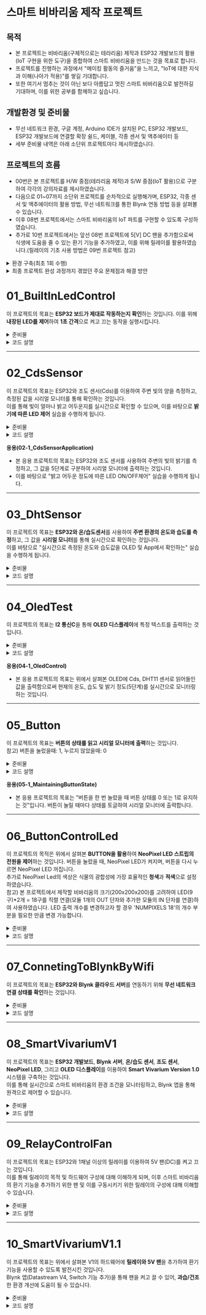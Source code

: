 # 스마트 비바리움 제작 프로젝트
## 목적
- 본 프로젝트는 비바리움(구체적으로는 테라리움) 제작과 ESP32 개발보드의 활용(IoT 구현을 위한 도구)을 종합하여 스마트 비바리움을 만드는 것을 목표로 합니다.<br>
- 프로젝트를 진행하는 과정에서 "메이킹 활동의 즐거움"을 느끼고, "IoT에 대한 지식과 이해(나아가 적용)"를 쌓길 기대합니다.<br>
- 또한 여기서 멈추는 것이 아닌 보다 아름답고 멋진 스마트 비바리움으로 발전하길 기대하며, 이를 위한 공부를 함께하고 싶습니다.<br>

## 개발환경 및 준비물
- 무선 네트워크 환경, 구글 계정, Arduino IDE가 설치된 PC, ESP32 개발보드, ESP32 개발보드에 연결할 확장 쉴드, 케이블, 각종 센서 및 액추에이터 등<br>
- 세부 준비물 내역은 아래 소단위 프로젝트마다 제시하였습니다.<br>

## 프로젝트의 흐름
- 00번은 본 프로젝트를 H/W 중점(테라리움 제작)과 S/W 중점(IoT 활용)으로 구분하여 각각의 강의자료를 제시하였습니다.<br>
- 다음으로 01~07까지 소단위 프로젝트를 순차적으로 실행해가며, ESP32, 각종 센서 및 액추에이터의 활용 방법, 무선 네트워크를 통한 Blynk 연동 방법 등을 살펴볼 수 있습니다.<br>
- 이후 08번 프로젝트에서는 스마트 비바리움의 IoT 파트를 구현할 수 있도록 구성하였습니다.<br>
- 추가로 10번 프로젝트에서는 앞선 08번 프로젝트에 5[V] DC 팬을 추가함으로써 식생에 도움을 줄 수 있는 환기 기능을 추가하였고, 이를 위해 릴레이를 활용하였습니다.(릴레이의 기초 사용 방법은 09번 프로젝트 참고)

<details>
  <summary>환경 구축(최초 1회 수행)</summary>
  1. OS에 맞는 Arduino IDE 설치
  <a href="https://www.arduino.cc/en/software">설치 링크</a><br>
  2. 필요한 경우 시스템 언어 변경(File/Arduino IED->Preferences->재시작)<br>
  3. 기본 설정->추가 보드 관리자 URL->"비공식 보드 지원 URL 목록을 보려면 클릭하십시오." 클릭->"Espressif ESP32" 검색->해당 "*.json"파일 복사/붙여넣기 후 확인<br>
  4. 보드 매니저->"esp32 by Espressif Systems"설치<br>
  5. PC와 ESP32 연결<br>
  6. 보드 및 포트를 아래와 같이 연결<br>
     - 보드: DOIT ESP32 DEVKIT V1<br>
     - 포트: Serial Port(USB), 포트 번호는 COM4, COM3 등으로 다를 수 있음.<br>
  7. ESP32 업로드 에러 발생 시
  <a href="https://docs.google.com/presentation/d/1MqSPEBPEWeh-agVcmBz7CRioSePWG-13oV_nJNzy-uo/edit?usp=sharing">문제 해결 방법</a>
</details>
<details>
  <summary>최종 프로젝트 완성 과정까지 겪었던 주요 문제점과 해결 방안</summary>

  **1. 문제점: LED가 계속 깜빡거림**  
  - **원인**: `LedOnOff()` 함수가 타이머에 의해 주기적으로 호출되어 버튼을 누르지 않아도 LED가 반복해서 깜빡거리는 문제가 발생.
  - **해결 방안**: 타이머에서 `LedOnOff()` 호출을 제거하고, 버튼 입력을 확인하는 `handleButtonPress()` 함수로 버튼이 눌렸을 때만 LED 상태를 변경하도록 수정.

  **2. 문제점: Blynk 앱에서 LED 제어가 정상적으로 동작하지 않음**  
  - **원인**: Blynk 핸들러에서 `led_state` 값을 업데이트하는 과정에서 LED 상태가 제대로 반영되지 않음.
  - **해결 방안**: `BLYNK_WRITE(V3)` 핸들러에서 받은 값을 기반으로 `updateLEDState()` 함수를 호출하여, Blynk 앱에서 보낸 값에 맞게 LED 상태를 정확히 제어하도록 수정.

  **3. 문제점: 버튼 입력 시 LED 상태가 불안정함**  
  - **원인**: 버튼 디바운싱 처리가 부족하여, 빠르게 버튼을 누르면 LED 상태가 불안정하게 변하는 문제가 발생.
  - **해결 방안**: `handleButtonPress()` 함수에서 **디바운싱 처리**를 강화하고, 버튼이 눌릴 때와 떼었을 때만 LED 상태를 변경하도록 로직을 개선. 또한, **풀업(Pull-up) 저항**을 활성화하여, GPIO 핀의 불안정한 상태(floating)를 방지하기 위해 `pinMode(BUTTON_PIN, INPUT_PULLUP)`을 적용. 이로 인해 버튼 입력이 안정적으로 처리됨.

  **4. 문제점: OLED 화면에 값이 제대로 갱신되지 않음**  
  - **원인**: 디스플레이 버퍼가 제대로 초기화되지 않거나, 센서 데이터를 읽는 주기와 디스플레이 업데이트 주기가 맞지 않음.
  - **해결 방안**: `showDisplay()` 함수에서 디스플레이를 초기화한 후 값을 출력하도록 하고, 타이머로 주기적으로 값을 갱신하여 문제가 해결됨.

  **5. 문제점: WiFi 연결 오류**  
  - **원인**: WiFi 연결 시, 일부 설정이 제대로 적용되지 않아 ESP32가 네트워크에 연결되지 않거나 Blynk 서버와 통신하지 못하는 문제가 발생.
  - **해결 방안**: WiFi 및 Blynk 관련 설정은 `#define`으로 먼저 정의한 후 관련 함수들을 `#include`로 호출함으로써 `Blynk.begin()`에서 올바르게 호출되도록 수정. 이로 인해 WiFi 및 Blynk 연결 오류가 해결됨.
</details>

# 01_BuiltInLedControl

이 프로젝트의 목표는 **ESP32 보드가 제대로 작동하는지 확인**하는 것입니다. 이를 위해 **내장된 LED를 제어**하여 **1초 간격**으로 켜고 끄는 동작을 실행시킵니다.

<details>
  <summary>준비물</summary>
  - ESP32 보드 1개<br>
  - USB 케이블(ESP32와 PC 연결용) 1개<br>
  - Arduino IDE(코드 작성 및 업로드)<br>
</details>

<details>
  <summary>코드 설명</summary>
  이 실습에서는 ESP32 내장 LED를 활용하여 간단한 점멸 제어를 수행합니다.<br>
  GPIO 2번 핀에 연결된 내장 LED를 1초마다 켜고 끄는 동작을 반복하게 됩니다.<br>
</details>

---

# 02_CdsSensor

이 프로젝트의 목표는 ESP32와 조도 센서(Cds)를 이용하여 주변 빛의 양을 측정하고, 측정된 값을 시리얼 모니터를 통해 확인하는 것입니다.<br>
이를 통해 빛이 얼마나 밝고 어두운지를 실시간으로 확인할 수 있으며, 이를 바탕으로 **밝기에 따른 LED 제어** 실습을 수행하게 됩니다.

<details>
  <summary>준비물</summary>
  - ESP32 보드 1개<br>
  - EPS32 쉴드(DOIT ESP32 DEVKIT V1) 1개<br>
  - USB 케이블(ESP32와 PC 연결용) 1개<br>
  - 조도 센서(Cds) 1개<br>
  - 점퍼 와이어(쉴드와 조도 센서 모듈 연결용) 1개<br>
  - Arduino IDE(코드 작성 및 업로드)<br>
</details>

<details>
  <summary>코드 설명</summary>
  - 쉴드의 입력 전용(Input Only) 중, GPIO 39번 핀을 사용하여 조도 센서의 값을 아날로그 신호 형태로 읽어들입니다.<br>
  - 읽어들인 아날로그 값(0 ~ 4095)은 빛의 양에 따라 변화하며, 값이 낮을수록 어두운 상태, 값이 높을수록 밝은 상태를 의미합니다.<br>
  - 시리얼 모니터를 통해 실시간으로 주변 환경의 밝기를 모니터링합니다.<br>
</details>

**응용(02-1_CdsSensorApplication)**<br>
- 본 응용 프로젝트의 목표는 ESP32와 조도 센서를 사용하여 주변의 빛의 밝기를 측정하고, 그 값을 5단계로 구분하여 시리얼 모니터에 출력하는 것입니다.<br>
- 이를 바탕으로 "밝고 어두운 정도에 따른 LED ON/OFF제어" 실습을 수행하게 됩니다.

---

# 03_DhtSensor

이 프로젝트의 목표는 **ESP32와 온/습도센서**를 사용하여 **주변 환경의 온도와 습도를 측정**하고, 그 값을 **시리얼 모니터**를 통해 실시간으로 확인하는 것입니다.<br>
이를 바탕으로 "실시간으로 측정된 온도와 습도값을 OLED 및 App에서 확인하는" 실습을 수행하게 됩니다.

<details>
  <summary>준비물</summary>
  - ESP32 보드 1개<br>
  - EPS32 쉴드(DOIT ESP32 DEVKIT V1) 1개<br>
  - USB 케이블(ESP32와 PC 연결용) 1개<br>
  - 온/습도 센서(DHT11) 1개
  - 점퍼 와이어(쉴드와 온/습도 센서 모듈 연결용) 1개<br>
  - Arduino IDE (코드 작성 및 업로드)<br>
  - DHT 라이브러리(Arduino IDE에서 설치, 본 실습에서는 "DHT sensor library" by Adafruit 사용)
</details>

<details>
  <summary>코드 설명</summary>
  - GPIO 14번 핀에 연결된 DHT11 센서로부터 온도와 습도 데이터를 읽어들입니다.<br>
  - 'DHT.h'헤더파일에 포함된 `dht.readTemperature()` 함수로 온도 값을, `dht.readHumidity()` 함수로 습도 값을 읽습니다.<br>
  - 읽어들인 값은 시리얼 모니터를 통해 출력되며, DHT11 센서는 특성 상 최소 2초 이상의 지연이 필요하므로, 'delay(2000)'를 사용합니다.<br>
</details>

---

# 04_OledTest

이 프로젝트의 목표는 **I2 통신C**을 통해 **OLED 디스플레이**에 특정 텍스트를 출력하는 것입니다.

<details>
  <summary>준비물</summary>
  - ESP32 보드 1개<br>
  - EPS32 쉴드(DOIT ESP32 DEVKIT V1) 1개<br>
  - USB 케이블(ESP32와 PC 연결용) 1개<br>
  - 128x64 OLED 디스플레이(SSD1306) 1개
  - 점퍼 와이어(쉴드와 OLED 모듈 연결용, 4핀) 1개<br>
  - Arduino IDE (코드 작성 및 업로드)<br>
  - Adafruit BusIO, Adafruit GFX 및 Adafruit SSD1306 라이브러리(Arduino IDE에서 설치, 본 실습에서는 "Adafruit SSD1306" by Adafruit 사용)
</details>

<details>
  <summary>코드 설명</summary>
  - I2C 통신을 사용하여 SSD1306 OLED 디스플레이에 텍스트를 출력합니다.<br>
  - 디스플레이의 해상도(128x64)를 설정하고, 디스플레이 객체를 초기화한 후 텍스트를 출력합니다.<br>
  - 텍스트는 총 4줄로 구성되어 있으며, "Smart Vivarium Test"와 "프로젝트 제작자 이름/닉네임"을 포함합니다.<br>
  - 'display.clearDisplay()'로 화면을 지우고(초기화), "display.setTextSize(2)"로 텍스트 크기를 두 배로 설정합니다.<br>
  - 'display.println()'과 'display.print()'를 사용하여 각 줄에 텍스트를 출력하며, 'display.display()'를 호출하여 내용을 OLED 화면에 텍스트를 출력합니다.<br>
  - 또한 프로그램이 정상적으로 작동하지 않을 경우, 시리얼 모니터에 오류 메시지를 출력한 후 무한 루프에 빠져 오류를 디버깅할 수 있게 설정되어 있습니다.<br>
</details>

**응용(04-1_OledControl)**<br>
  - 본 응용 프로젝트의 목표는 위에서 살펴본 OLED에 Cds, DHT11 센서로 읽어들인 값을 출력함으로써 현재의 온도, 습도 및 밝기 정도(5단계)를 실시간으로 모니터링하는 것입니다.

  ---

# 05_Button

이 프로젝트의 목표는 **버튼의 상태를 읽고 시리얼 모니터에 출력**하는 것입니다.<br>
참고) 버튼을 눌렀을때: 1, 누르지 않았을때: 0

<details>
  <summary>준비물</summary>
  - ESP32 보드 1개<br>
  - EPS32 쉴드(DOIT ESP32 DEVKIT V1) 1개<br>
  - USB 케이블(ESP32와 PC 연결용) 1개<br>
  - BUTTON 모듈 1개
  - 점퍼 와이어(쉴드와 BUTTON 모듈 연결용) 1개<br>
  - Arduino IDE (코드 작성 및 업로드)<br>
</details>

<details>
  <summary>코드 설명</summary>
  - 버튼 핀 설정: 'pinMode(BUTTON, INPUT)'을 사용하여 버튼 핀을 입력 모드로 설정합니다.<br>
  - 버튼 상태 읽기: 'digitalRead(BUTTON)'으로 버튼 핀의 디지털 입력 값을 읽어옵니다.<br>
  - 버튼 상태 출력: 읽어온 버튼 상태를 'Serial.println(buttonState)'을 사용하여 시리얼 모니터에 출력합니다.<br>
  - 디바운싱: 'delay(100)'을 사용하여 버튼 상태를 읽는 간격을 0.1초로 설정하여 입력 노이즈를 방지합니다.<br>
</details>

**응용(05-1_MaintainingButtonState)**<br>
- 본 응용 프로젝트의 목표는 "버튼을 한 번 눌렀을 때 버튼 상태를 0 또는 1로 유지하는 것"입니다. 버튼이 눌릴 때마다 상태를 토글하여 시리얼 모니터에 출력합니다.

 ---

 # 06_ButtonControlLed

이 프로젝트의 목적은 위에서 살펴본 **BUTTON을 활용**하여 **NeoPixel LED 스트립의 전원을 제어**하는 것입니다. 버튼을 눌렀을 때, NeoPixel LED가 켜지며, 버튼을 다시 누르면 NeoPixel LED 꺼집니다.<br>
추가로 NeoPixel Led의 색상은 식물의 광합성에 가장 효율적인 **청색**과 **적색**으로 설정하였습니다.<br>
참고) 본 프로젝트에서 제작할 비바리움의 크기(200x200x200)를 고려하여 LED(9구)*2개 = 18구를 직렬 연결(모듈 1개의 OUT 단자와 추가한 모듈의 IN 단자를 연결)하여 사용하였습니다. LED 출력 개수를 변경하고자 할 경우 'NUMPIXELS 18'의 개수 부분을 필요한 만큼 변경 가능합니다.

<details>
  <summary>준비물</summary>
  - ESP32 보드 1개<br>
  - EPS32 쉴드(DOIT ESP32 DEVKIT V1) 1개<br>
  - USB 케이블(ESP32와 PC 연결용) 1개<br>
  - BUTTON 모듈 1개
  - NeoPixel LED 스트립 모듈 2개(픽셀 수: 9구*2개 = 총 18구)<br>
  - 점퍼 와이어(쉴드와 BUTTON 모듈, LED 모듈 연결용) 총 3개<br>
  - Arduino IDE (코드 작성 및 업로드)<br>
  - Adafruit NeoPixel 라이브러리(Arduino IDE에서 설치, 본 실습에서는 "Adafruit NeoPixel" by Adafruit 사용)
</details>

<details>
  <summary>코드 설명</summary>
  - 버튼 상태 읽기: `digitalRead(BUTTON_PIN)`을 사용하여 버튼의 현재 상태를 읽어옵니다.<br>
  - 버튼 상태 변화 감지: 버튼의 상태가 변화했는지 확인하고, 상태가 `HIGH`일 때 LED 상태를 토글합니다.<br>
  - LED 색상 설정: `isOn` 변수에 따라 LED의 색상을 설정합니다. 버튼이 눌리면 짝수 인덱스의 LED를 빨간색으로, 홀수 인덱스의 LED를 파란색으로 설정합니다. 버튼이 눌리지 않으면 모든 LED를 꺼서 LED를 끕니다.<br>
  - 디바운싱: 버튼 입력의 노이즈를 방지하기 위해 짧은 지연을 추가합니다.<br>
</details>

---

# 07_ConnetingToBlynkByWifi

이 프로젝트의 목표는 **ESP32와 Blynk 클라우드 서버**를 연동하기 위해 **무선 네트워크 연결 상태를 확인**하는 것입니다.

<details>
  <summary>준비물</summary>
  - ESP32 보드 1개<br>
  - EPS32 쉴드(DOIT ESP32 DEVKIT V1) 1개<br>
  - USB 케이블(ESP32와 PC 연결용) 1개<br>
  - 무선 네트워크 환경(ssid 입력 시 5[Ghz]는 불가능함에 유의, 2.4[Ghz] 사용)<br>
  - Arduino IDE (코드 작성 및 업로드)<br>
  - Blynk 라이브러리 (Arduino IDE에서 설치, 본 실습에서는 "Blynk" by Volodymyr Shymanskyy 사용)
</details>

<details>
  <summary>코드 설명</summary>
  - `Blynk.begin()` 함수를 사용하여 ESP32가 WiFi 네트워크와 Blynk 서버에 연결되도록 설정합니다.<br>
  - 내장 LED(2번 핀)를 제어하여 WiFi 및 Blynk 서버의 연결 상태를 시각적으로 확인할 수 있습니다.<br>
  - `Blynk.run()` 함수는 Blynk 라이브러리가 원활하게 동작하고, 서버와의 통신을 지속적으로 유지하도록 합니다.<br>
  - 연결 상태에 따라 ESP32에 내장된 LED를 깜빡이도록 하여, WiFi 연결 및 Blynk 서버에 연결된 상태를 육안으로 확인할 수 있습니다.<br>
  - WiFi가 연결된 경우: LED가 1초 간격으로 깜빡입니다.<br>
  - WiFi가 연결되지 않았거나, Blynk 서버에 연결되지 않은 경우: LED가 꺼져 있습니다.<br>
  - 참고) `Serial.begin(9600)`은 시리얼 모니터에서 디버깅 정보를 확인할 수 있도록 설정하였으며, Blynk 서버와의 통신 상태를 확인하는 데 사용할 수 있습니다.
</details>

---

# 08_SmartVivariumV1

이 프로젝트의 목표는 **ESP32 개발보드**, **Blynk 서버**, **온/습도 센서**, **조도 센서**, **NeoPixel LED**, 그리고 **OLED 디스플레이**를 이용하여 **Smart Vivarium Version 1.0** 시스템을 구축하는 것입니다.<br>
이를 통해 실시간으로 스마트 비바리움의 환경 조건을 모니터링하고, Blynk 앱을 통해 원격으로 제어할 수 있습니다.

<details>
  <summary>준비물</summary>
  - ESP32 보드 1개<br>
  - 온/습도 센서 모듈 1개(DHT11)<br>
  - 조도 센서 모듈 1개<br>
  - NeoPixel LED (9개)<br>
  - SSD1306 OLED 디스플레이<br>
  - 버튼 (GPIO 23에 연결)<br>
  - USB 케이블 (ESP32와 PC 연결용)<br>
  - WiFi 네트워크 (SSID 및 비밀번호 필요)<br>
  - Blynk 템플릿 (Blynk 계정 및 인증 토큰 필요)<br>
  - Arduino IDE (코드 작성 및 업로드)<br>
  - 필요한 라이브러리 (Blynk, Adafruit SSD1306, Adafruit GFX, Adafruit NeoPixel, DHT)
</details>

<details>
  <summary>코드 설명</summary>
  - WiFi 및 Blynk 연결: `Blynk.begin()`을 사용하여 ESP32가 WiFi 네트워크와 Blynk 서버에 연결되도록 설정합니다.<br>
  - 온습도 측정: `dhtEvent()` 함수는 DHT11 센서를 사용하여 실시간으로 온도와 습도를 측정하고, 측정된 데이터를 Blynk 앱으로 전송합니다.<br>
  - 조도 측정: `cdsEvent()` 함수는 조도 센서(Cds)를 사용하여 빛의 밝기를 측정하고, 이를 Blynk 앱으로 전송합니다.<br>
  - OLED 디스플레이: `showDisplay()` 함수는 OLED 디스플레이에 실시간으로 측정된 온도, 습도, 조도 값을 출력합니다.<br>
  - NeoPixel 제어: `updateLEDState()` 함수는 NeoPixel LED의 상태를 제어하며, Blynk 앱 또는 버튼을 통해 켜고 끌 수 있습니다.<br>
  - 버튼 제어: `handleButtonPress()` 함수는 버튼을 눌렀을 때 NeoPixel LED 상태를 토글합니다. 버튼이 눌릴 때 LED 상태가 바뀌고, 변경된 상태는 Blynk 앱으로 전송됩니다.<br>
  - Blynk 앱 제어: `BLYNK_WRITE(V3)` 핸들러는 Blynk 앱에서 V3 가상 핀을 통해 LED를 제어하며, 앱에서 보내온 값을 기반으로 NeoPixel LED의 상태를 제어합니다.<br>
  - 타이머 설정: `timer.setInterval()` 함수를 사용하여 일정 시간마다 센서 데이터를 읽고, OLED 디스플레이를 갱신하며, Blynk 서버와 통신합니다.
</details>

---

# 09_RelayControlFan

이 프로젝트의 목표는 ESP32와 1채널 이상의 릴레이를 이용하여 5V 팬(DC)를 켜고 끄는 것입니다.<br>
이를 통해 릴레이의 목적 및 하드웨어 구성에 대해 이해하게 되며, 이후 스마트 비바리움의 환기 기능을 추가하기 위한 팬 및 이를 구동시키기 위한 릴레이의 구성에 대해 이해할 수 있습니다.

<details>
  <summary>준비물</summary>
  - ESP32 보드 1개<br>
  - EPS32 쉴드(DOIT ESP32 DEVKIT V1) 1개<br>
  - USB 케이블(ESP32와 PC 연결용) 1개<br>
  - DC 5V 팬 1개<br>
  - 1채널 이상의 릴레이 1개<br>
  - 외부 전압 공급원(DC 5V)<br>
  - 케이블(쉴드와 릴레이 연결용 최소 3개, 필요 시 외부 전압과 릴레이 및 팬 연결용 케이블 추가로 필요)<br>
  - Arduino IDE(코드 작성 및 업로드)<br>
</details>

<details>
  <summary>코드 설명</summary>
  - 쉴드의 입력 GPIO 5번 핀을 사용하여 릴레이 구동 신호를 보냅니다.<br>
  - 릴레이 및 팬이 올바르게 작동하는지를 육안으로 동시에 살펴보기 위해 5초 단위 릴레이 작동 명령 및 이를 살펴볼 수 있는 Serial Monitoring 기능을 활용합니다.<br>
  - 하드웨어 연결은 릴레이를 기준으로 하여 구동부는 ESP32 쉴드와 연결하고 동작부는 팬 및 외부 전원 공급원과 연결(외부 전원의 -단자와 릴레이의 COM단자 연결 및 외부 전원의 +단자에서 팬의 +단자, 이어서 팬의 -단자에서 릴레이의 NO단자와 연결) 합니다.<br>
</details>

---

# 10_SmartVivariumV1.1

이 프로젝트의 목표는 위에서 살펴본 V1의 하드웨어에 **릴레이와 5V 팬**을 추가하여 환기 기능을 사용할 수 있도록 발전시킨 것입니다.<br>
Blynk 앱(Datastream V4, Switch 기능 추가)을 통해 팬을 켜고 끌 수 있어, **과습/건조**한 환경 개선에 도움이 될 수 있습니다.

<details>
  <summary>준비물</summary>
  - 08_SmartVivariumV1에 해당하는 준비물
  - 위 준비물 외에 DC 5V 팬 1개, 1채널 이상의 릴레이 1개, 외부 전압 공급원(DC 5V), 케이블(쉴드와 릴레이 연결용 최소 3개, 필요 시 외부 전압과 릴레이 및 팬 연결용 케이블 추가로 필요)
</details>

<details>
  <summary>코드 설명</summary>
  - WiFi 및 Blynk 연결: `Blynk.begin()` 함수를 사용하여 ESP32가 WiFi 네트워크 및 Blynk 서버와 연결됩니다.<br>
  - 온습도 측정: `dhtEvent()` 함수는 DHT11 센서를 사용해 온도와 습도를 측정하고, Blynk 앱으로 전송합니다.<br>
  - 조도 측정: `cdsEvent()` 함수는 조도 센서(Cds)로 빛의 밝기를 측정하고, 그 값을 Blynk 앱으로 전송합니다.<br>
  - OLED 디스플레이: `showDisplay()` 함수는 OLED 디스플레이에 실시간으로 온도, 습도, 조도 값을 출력합니다.<br>
  - NeoPixel 제어* `updateLEDState()` 함수는 NeoPixel LED를 제어하며, Blynk 앱과 버튼을 통해 제어할 수 있습니다.<br>
  - 팬 제어: `updateFanState()` 함수는 릴레이를 사용하여 팬을 제어하며, Blynk 앱의 V4 가상 핀을 통해 원격으로 팬을 켜고 끕니다.<br>
  - 버튼 제어: `handleButtonPress()` 함수는 버튼을 통해 NeoPixel LED 상태를 변경하며, 그 값을 Blynk 앱으로 전송합니다.<br>
  - Blynk V3 핸들러: 앱에서 V3 가상 핀으로 NeoPixel LED를 제어합니다.<br>
  - Blynk V4 핸들러: 앱에서 V4 가상 핀으로 팬을 제어합니다.<br>
  - 타이머 설정: `timer.setInterval()` 함수를 사용하여 주기적으로 센서 데이터를 읽고, OLED 디스플레이를 갱신하며, Blynk 서버와 통신합니다.
</details>

